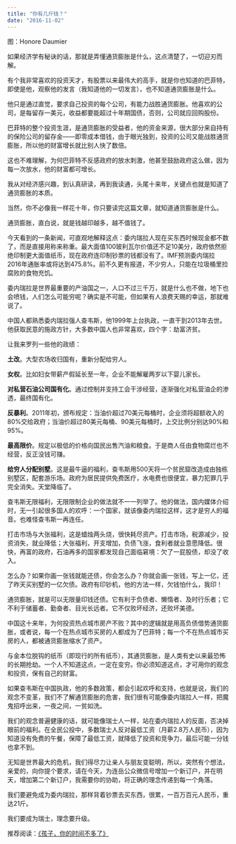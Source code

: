 ```yaml
---
title: "你有几斤钱？"
date: "2016-11-02"
---
```


图：Honore Daumier

如果经济学有秘诀的话，那就是弄懂通货膨胀是什么，这点清楚了，一切迎刃而解。

有个我非常喜欢的投资天才，有股票以来最伟大的高手，就是你也知道的巴菲特，即使是他，观察他的发言（我知道他的一切发言），也不知道通货膨胀是什么。

他只是通过直觉，要求自己投资的每个公司，有能力战胜通货膨胀。他喜欢的公司，是每留存一美元，收益都要能超过十年期国债，否则，公司就应回购股份。

巴菲特的整个投资生涯，是通货膨胀的受益者，他的资金来源，很大部分来自持有的保险公司的留存金——即零成本借钱，由于眼光独到，投资的公司又能战胜通货膨胀，所以他的财富增长就比别人快了数倍。

这也不难理解，为何巴菲特不反感政府的放水刺激，他甚至鼓励政府这么做，因为每一次放水，他的财富都可增长。

我从对经济感兴趣，到认真研读，再到我读通，头尾十来年，关键点也就是知道了通货膨胀的本质。

当然，你不必像我一样花十年，你只要读完这篇文章，就知道通货膨胀是什么。

通货膨胀，直白说，就是钱越印越多，越不值钱了。

今天看到的一条新闻，可直观地解释这点：委内瑞拉人现在买东西时候现金都不数了，而是直接用称来称重。最大面值100玻利瓦尔价值还不足10美分，政府依然拒绝印制更大面值纸币，现在政府连印制钞票的钱都没有了。IMF预测委内瑞拉2016年通胀率或将达到475.8%。前不久更有报道，不少穷人，只能在垃圾桶里捡腐败的食物充饥。

委内瑞拉是世界最重要的产油国之一，人口不过三千万，就是什么也不做，地下也会喷钱，人们怎么可能穷呢？确实是不可能，但如果有人浪费天赐的幸运，那就难说了。  

中国人都熟悉委内瑞拉强人查韦斯，他1999年上台执政，一直干到2013年去世。他获取民意的施政方针，大多数中国人也非常喜欢，四个字：劫富济贫。  

让我来罗列一些他的政绩：

**土改**。大型农场收归国有，重新分配给穷人。  

**女权**。比如妇女带薪产假延长至一年，企业不能解雇两岁以下婴儿家长。

**对私营石油公司国有化**。通过控制并支持工会干涉经营，逐渐强化对私营油企的渗透，最终国有化。

**反暴利**。2011年初，颁布规定：当油价超过70美元每桶时，企业须将超额收入的80%交给政府；当油价超过80美元每桶、90美元每桶时，上交比例分别达90%和95%。

**最高限价**。规定以极低的价格向国民出售汽油和粮食。于是商人任由食物腐烂也不经营，反正没钱可赚。

**给穷人分配别墅**。这是最牛逼的福利，查韦斯用500天将一个贫民窟改造成由独栋别墅区，配套游乐场。政府为居民提供免费医疗，水电费也很便宜，暴力犯罪几乎完全消失。天堂降临了。

查韦斯无限福利，无限限制企业的做法就不一一列举了。他的做法，国内媒体介绍时，无一引起很多国人的欢呼：一个国家，就该像委内瑞拉这样，这才是穷人的福音。也难怪查韦斯一再连任。

打击市场与大张福利，这是蜡烛两头烧，很快耗尽资产。打击市场，税源减少，投资消失，就业降低；大张福利，开支增加，负债飞涨，食利者就业意愿降低。很快，再富的政府，石油再多的国家都发现自己面临窘境：欠了一屁股债，却没了收入。

怎么办？如果你画一张钱就能还债，你会怎么办？你就会画一张钱，写上一亿，还了昨天买别墅的一亿欠债。政府有印钞机，他的方法一样，欠钱怕什么，我印！  

通货膨胀，就是可以无限量印钱还债。它有利于负债者、懒惰者、及时行乐者；它不利于储蓄者、勤奋者、目光长远者。它不仅败坏经济，还败坏美德。

中国这十来年，为何投资热点城市房产不败？其中的逻辑就是用高负债借势通货膨胀，或者说，每一个在热点城市买房的人都成为了巴菲特；每一个不在热点城市买房的人，都被通货膨胀缩水了资产。

与金本位脱钩的纸币（即现行的所有纸币），其通货膨胀，是人类有史以来最恐怖的长期抢劫。一个人不知道这点，一定在变穷。你必须知道这点，才可用你的观念和投资，保有自己的财富。

如果查韦斯在中国执政，他的多数政策，都会引起欢呼和支持，也就是说，我们的观念不变革，我们不了解通货膨胀的危害，我们很有可能像委内瑞拉人一样，把魔鬼招呼出来，一夜之间，一贫如洗。

我们的观念普遍健康的话，就可能像瑞士人一样，站在委内瑞拉人的反面，否决掉眼前的福利。在全民公投中，多数瑞士人反对最低工资（月薪2.8万人民币），因为知道没有免费的午餐，保障了最低工资，就降低了投资和竞争力，最后可能一分钱也拿不到。

无知是世界最大的危机，我们得尽力让亲人与朋友变聪明，所以，突然有个想法，亲爱的，向你提个要求，请在今天，为连岳公众微信号增加一个新订户，并在明天，增加第二个新订户，我需要你的协助，将正确的理念传递到每一个角落。  

我们要避免成为委内瑞拉，那样背着钞票去买东西，很累，一百万百元人民币，重达21斤。

我们要成为瑞士，理念要升级。

推荐阅读：[《孩子，你的时间不多了》](http://mp.weixin.qq.com/s?__biz=MjM5NDU0Mjk2MQ==&mid=2651622468&idx=1&sn=d8c1421907c5390fba8c3b7a89d6a221&chksm=bd7e085a8a09814c4007cd1aa6f0cbaae19880a5566d16ac0453488ecd3775b6f0263ef87c77&scene=21#wechat_redirect)
